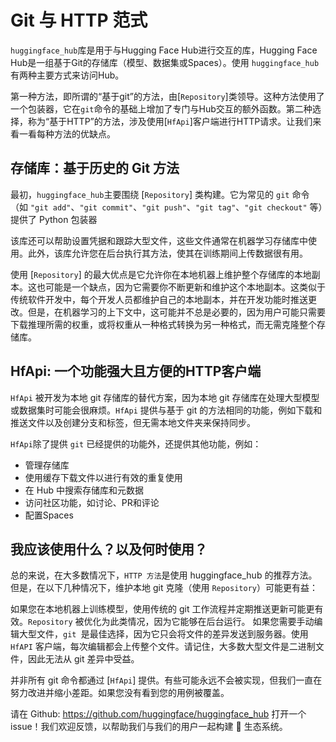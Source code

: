 <!--⚠️ Note that this file is in Markdown but contain specific syntax for our doc-builder (similar to MDX) that may not be
rendered properly in your Markdown viewer.
-->

# Git 与 HTTP 范式

`huggingface_hub`库是用于与Hugging Face Hub进行交互的库，Hugging Face Hub是一组基于Git的存储库（模型、数据集或Spaces）。使用 `huggingface_hub`有两种主要方式来访问Hub。

第一种方法，即所谓的“基于git”的方法，由[`Repository`]类领导。这种方法使用了一个包装器，它在`git`命令的基础上增加了专门与Hub交互的额外函数。第二种选择，称为“基于HTTP”的方法，涉及使用[`HfApi`]客户端进行HTTP请求。让我们来看一看每种方法的优缺点。

## 存储库：基于历史的 Git 方法

最初，`huggingface_hub`主要围绕 [`Repository`] 类构建。它为常见的 `git` 命令（如 `"git add"`、`"git commit"`、`"git push"`、`"git tag"`、`"git checkout"` 等）提供了 Python 包装器

该库还可以帮助设置凭据和跟踪大型文件，这些文件通常在机器学习存储库中使用。此外，该库允许您在后台执行其方法，使其在训练期间上传数据很有用。

使用 [`Repository`] 的最大优点是它允许你在本地机器上维护整个存储库的本地副本。这也可能是一个缺点，因为它需要你不断更新和维护这个本地副本。这类似于传统软件开发中，每个开发人员都维护自己的本地副本，并在开发功能时推送更改。但是，在机器学习的上下文中，这可能并不总是必要的，因为用户可能只需要下载推理所需的权重，或将权重从一种格式转换为另一种格式，而无需克隆整个存储库。

## HfApi: 一个功能强大且方便的HTTP客户端

`HfApi` 被开发为本地 git 存储库的替代方案，因为本地 git 存储库在处理大型模型或数据集时可能会很麻烦。`HfApi` 提供与基于 git 的方法相同的功能，例如下载和推送文件以及创建分支和标签，但无需本地文件夹来保持同步。

`HfApi`除了提供 `git` 已经提供的功能外，还提供其他功能，例如：

* 管理存储库
* 使用缓存下载文件以进行有效的重复使用
* 在 Hub 中搜索存储库和元数据
* 访问社区功能，如讨论、PR和评论
* 配置Spaces

## 我应该使用什么？以及何时使用？

总的来说，在大多数情况下，`HTTP 方法`是使用 huggingface_hub 的推荐方法。但是，在以下几种情况下，维护本地 git 克隆（使用 `Repository`）可能更有益：

如果您在本地机器上训练模型，使用传统的 git 工作流程并定期推送更新可能更有效。`Repository` 被优化为此类情况，因为它能够在后台运行。
如果您需要手动编辑大型文件，`git `是最佳选择，因为它只会将文件的差异发送到服务器。使用 `HfAPI` 客户端，每次编辑都会上传整个文件。请记住，大多数大型文件是二进制文件，因此无法从 git 差异中受益。

并非所有 git 命令都通过 [`HfApi`] 提供。有些可能永远不会被实现，但我们一直在努力改进并缩小差距。如果您没有看到您的用例被覆盖。

请在 Github: https://github.com/huggingface/huggingface_hub   打开一个 issue！我们欢迎反馈，以帮助我们与我们的用户一起构建 🤗 生态系统。
